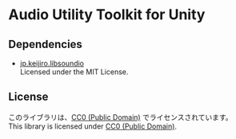 # Audio Utility Toolkit for Unity

## Dependencies
- [jp.keijiro.libsoundio](https://github.com/keijiro/jp.keijiro.libsoundio)  
  Licensed under the MIT License.

## License
このライブラリは、[CC0 (Public Domain)](https://creativecommons.org/publicdomain/zero/1.0/deed.ja) でライセンスされています。  
This library is licensed under [CC0 (Public Domain)](https://creativecommons.org/publicdomain/zero/1.0/deed.en).
